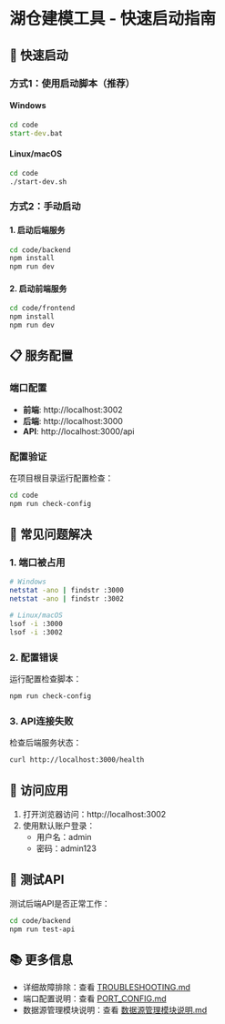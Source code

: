 # 湖仓建模工具 - 快速启动指南

## 🚀 快速启动

### 方式1：使用启动脚本（推荐）

#### Windows
```cmd
cd code
start-dev.bat
```

#### Linux/macOS
```bash
cd code
./start-dev.sh
```

### 方式2：手动启动

#### 1. 启动后端服务
```bash
cd code/backend
npm install
npm run dev
```

#### 2. 启动前端服务
```bash
cd code/frontend
npm install
npm run dev
```

## 📋 服务配置

### 端口配置
- **前端**: http://localhost:3002
- **后端**: http://localhost:3000
- **API**: http://localhost:3000/api

### 配置验证
在项目根目录运行配置检查：
```bash
cd code
npm run check-config
```

## 🔧 常见问题解决

### 1. 端口被占用
```bash
# Windows
netstat -ano | findstr :3000
netstat -ano | findstr :3002

# Linux/macOS
lsof -i :3000
lsof -i :3002
```

### 2. 配置错误
运行配置检查脚本：
```bash
npm run check-config
```

### 3. API连接失败
检查后端服务状态：
```bash
curl http://localhost:3000/health
```

## 📱 访问应用

1. 打开浏览器访问：http://localhost:3002
2. 使用默认账户登录：
   - 用户名：admin
   - 密码：admin123

## 🧪 测试API

测试后端API是否正常工作：
```bash
cd code/backend
npm run test-api
```

## 📚 更多信息

- 详细故障排除：查看 [TROUBLESHOOTING.md](./TROUBLESHOOTING.md)
- 端口配置说明：查看 [PORT_CONFIG.md](./PORT_CONFIG.md)
- 数据源管理模块说明：查看 [数据源管理模块说明.md](./数据源管理模块说明.md)
